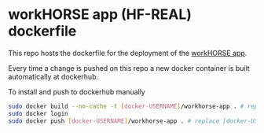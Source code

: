# workHORSE app (HF-REAL) dockerfile

This repo hosts the dockerfile for the deployment of the [workHORSE app](https://github.com/ChristK/workHORSE/).

Every time a change is pushed on this repo a new docker container is built automatically at dockerhub. 

To install and push to dockerhub manually
```bash
sudo docker build --no-cache -t [docker-USERNAME]/workhorse-app . # replace [docker-USERNAME] with your docker usename
sudo docker login
sudo docker push [docker-USERNAME]/workhorse-app . # replace [docker-USERNAME] with your docker usename
```
